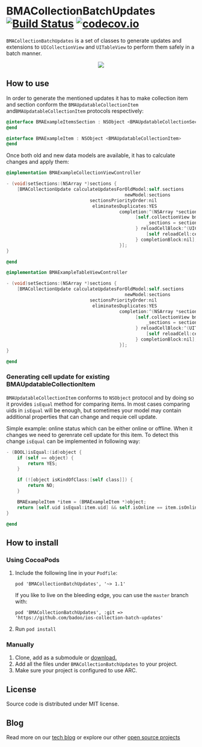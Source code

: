 # BMACollectionBatchUpdates [![Build Status](https://api.travis-ci.org/drommobile/ios-collection-batch-updates.svg)](https://travis-ci.org/drommobile/ios-collection-batch-updates)  [![codecov.io](https://codecov.io/github/drommobile/ios-collection-batch-updates/coverage.svg?branch=master)](https://codecov.io/github/drommobile/ios-collection-batch-updates?branch=master)
`BMACollectionBatchUpdates` is a set of classes to generate updates and extensions to `UICollectionView` and `UITableView` to perform them safely in a batch manner.

<div align="center">
<img src="./demoimages/demo.gif" />
</div>

## How to use

In order to generate the mentioned updates it has to make collection item and section conform the `BMAUpdatableCollectionItem` and`BMAUpdatableCollectionItem` protocols respectively:

```objectivec
@interface BMAExampleItemsSection : NSObject <BMAUpdatableCollectionSection>
@end

@interface BMAExampleItem : NSObject <BMAUpdatableCollectionItem>
@end
```

Once both old and new data models are available, it has to calculate changes and apply them:

```objectivec
@implementation BMAExampleCollectionViewController

- (void)setSections:(NSArray *)sections {
	[BMACollectionUpdate calculateUpdatesForOldModel:self.sections
                                            newModel:sections
                               sectionsPriorityOrder:nil
                                eliminatesDuplicates:YES
                                          completion:^(NSArray *sections, NSArray *updates) {
                                          		[self.collectionView bma_performBatchUpdates:updates applyChangesToModelBlock:^{
											        _sections = sections;
											    } reloadCellBlock:^(UICollectionViewCell *cell, NSIndexPath *indexPath) {
											        [self reloadCell:cell atIndexPath:indexPath];
											    } completionBlock:nil];
                                          }];
}

@end
```

```objectivec
@implementation BMAExampleTableViewController

- (void)setSections:(NSArray *)sections {
	[BMACollectionUpdate calculateUpdatesForOldModel:self.sections
                                            newModel:sections
                               sectionsPriorityOrder:nil
                                eliminatesDuplicates:YES
                                          completion:^(NSArray *sections, NSArray *updates) {
                                          		[self.collectionView bma_performBatchUpdates:updates applyChangesToModelBlock:^{
											        _sections = sections;
											    } reloadCellBlock:^(UITableViewCell *cell, NSIndexPath *indexPath) {
											        [self reloadCell:cell atIndexPath:indexPath];
											    } completionBlock:nil];
                                          }];
}

@end
```

### Generating cell update for existing BMAUpdatableCollectionItem

`BMAUpdatableCollectionItem` conforms to `NSObject` protocol and by doing so it provides `isEqual` method for comparing items. In most cases comparing uids in `isEqual` will be enough, but sometimes your model may contain additional properties that can change and requie cell update.

Simple example: online status which can be either online or offline. When it changes we need to gerenrate cell update for this item. To detect this change `isEqual` can be implemented in following way:

```objectivec
- (BOOL)isEqual:(id)object {
    if (self == object) {
        return YES;
    }

    if (![object isKindOfClass:[self class]]) {
        return NO;
    }

    BMAExampleItem *item = (BMAExampleItem *)object;
    return [self.uid isEqual:item.uid] && self.isOnline == item.isOnline;
}

@end
```

## How to install

### Using CocoaPods


1. Include the following line in your `Podfile`:

    ```
    pod 'BMACollectionBatchUpdates', '~> 1.1'
    ```

	If you like to live on the bleeding edge, you can use the `master` branch with:

    ```
    pod 'BMACollectionBatchUpdates', :git => 'https://github.com/badoo/ios-collection-batch-updates'
    ```

2. Run `pod install`

### Manually

1. Clone, add as a submodule or [download.](https://github.com/badoo/ios-collection-batch-updates/archive/master.zip)
2. Add all the files under `BMACollectionBatchUpdates` to your project.
3. Make sure your project is configured to use ARC.

## License

Source code is distributed under MIT license.

## Blog
Read more on our [tech blog](http://techblog.badoo.com/) or explore our other [open source projects](https://github.com/badoo)
